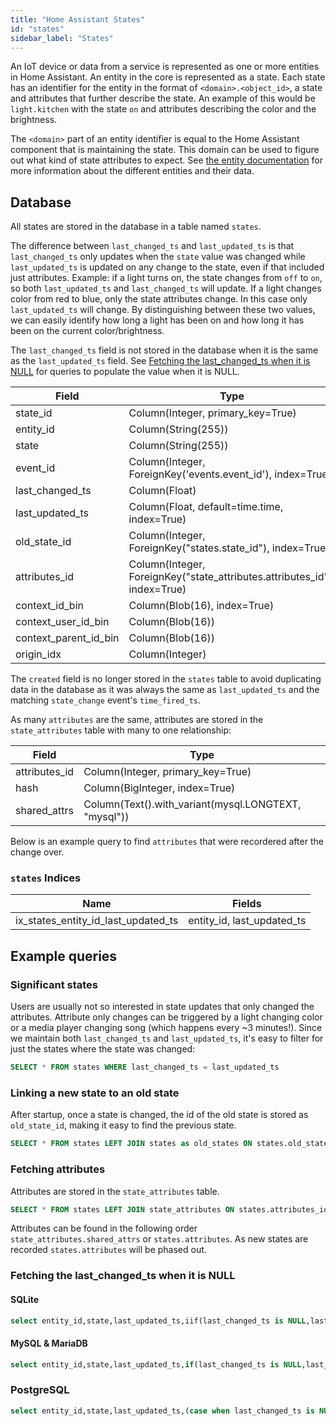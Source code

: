 ```yaml
---
title: "Home Assistant States"
id: "states"
sidebar_label: "States"
---
```


An IoT device or data from a service is represented as one or more entities in Home Assistant. An entity in the core is represented as a state. Each state has an identifier for the entity in the format of `<domain>.<object_id>`, a state and attributes that further describe the state. An example of this would be `light.kitchen` with the state `on` and attributes describing the color and the brightness.

The `<domain>` part of an entity identifier is equal to the Home Assistant component that is maintaining the state. This domain can be used to figure out what kind of state attributes to expect. See [the entity documentation](https://developers.home-assistant.io/docs/core/entity/) for more information about the different entities and their data.

## Database

All states are stored in the database in a table named `states`.

The difference between `last_changed_ts` and `last_updated_ts` is that `last_changed_ts` only updates when the `state` value was changed while `last_updated_ts` is updated on any change to the state, even if that included just attributes. Example: if a light turns on, the state changes from `off` to `on`, so both `last_updated_ts` and `last_changed_ts` will update. If a light changes color from red to blue, only the state attributes change. In this case only `last_updated_ts` will change. By distinguishing between these two values, we can easily identify how long a light has been on and how long it has been on the current color/brightness.

The `last_changed_ts` field is not stored in the database when it is the same as the `last_updated_ts` field. See [Fetching the last_changed_ts when it is NULL](#fetching-the-last_changed_ts-when-it-is-null) for queries to populate the value when it is NULL.

| Field                 | Type                                                                      |
| --------------------- | ------------------------------------------------------------------------- |
| state_id              | Column(Integer, primary_key=True)                                         |
| entity_id             | Column(String(255))                                                       |
| state                 | Column(String(255))                                                       |
| event_id              | Column(Integer, ForeignKey('events.event_id'), index=True)                |
| last_changed_ts       | Column(Float)                                                             |
| last_updated_ts       | Column(Float, default=time.time, index=True)                              |
| old_state_id          | Column(Integer, ForeignKey("states.state_id"), index=True)                |
| attributes_id         | Column(Integer, ForeignKey("state_attributes.attributes_id"), index=True) |
| context_id_bin        | Column(Blob(16), index=True)                                              |
| context_user_id_bin   | Column(Blob(16))                                                          |
| context_parent_id_bin | Column(Blob(16))                                                          |
| origin_idx            | Column(Integer)                                                           |

The `created` field is no longer stored in the `states` table to avoid duplicating data in the database as it was always the same as `last_updated_ts` and the matching `state_change` event's `time_fired_ts`.

As many `attributes` are the same, attributes are stored in the `state_attributes` table with many to one relationship:

| Field             | Type                                                                 |
| ----------------- | -------------------------------------------------------------------- |
| attributes_id     | Column(Integer, primary_key=True)                                    |
| hash              | Column(BigInteger, index=True)                                       |
| shared_attrs      | Column(Text().with_variant(mysql.LONGTEXT, "mysql"))                 |

Below is an example query to find `attributes` that were recordered after the change over.

### `states` Indices

| Name                                | Fields                     |
| ----------------------------------- | -------------------------- |
| ix_states_entity_id_last_updated_ts | entity_id, last_updated_ts |

## Example queries

### Significant states

Users are usually not so interested in state updates that only changed the attributes. Attribute only changes can be triggered by a light changing color or a media player changing song (which happens every ~3 minutes!). Since we maintain both `last_changed_ts` and `last_updated_ts`, it's easy to filter for just the states where the state was changed:

```sql
SELECT * FROM states WHERE last_changed_ts = last_updated_ts
```

### Linking a new state to an old state

After startup, once a state is changed, the id of the old state is stored as `old_state_id`, making it easy to find the previous state.

```sql
SELECT * FROM states LEFT JOIN states as old_states ON states.old_state_id = old_states.state_id
```

### Fetching attributes

Attributes are stored in the `state_attributes` table.

```sql
SELECT * FROM states LEFT JOIN state_attributes ON states.attributes_id = state_attributes.attributes_id
```

Attributes can be found in the following order `state_attributes.shared_attrs` or `states.attributes`.
As new states are recorded `states.attributes` will be phased out.

### Fetching the last_changed_ts when it is NULL

#### SQLite

```sql
select entity_id,state,last_updated_ts,iif(last_changed_ts is NULL,last_updated_ts,last_changed_ts) as last_changed_ts from states;
```

#### MySQL & MariaDB

```sql
select entity_id,state,last_updated_ts,if(last_changed_ts is NULL,last_updated_ts,last_changed_ts) as last_changed_ts from states;
```

### PostgreSQL

```sql
select entity_id,state,last_updated_ts,(case when last_changed_ts is NULL then last_updated_ts else last_changed_ts end) from states;
```
